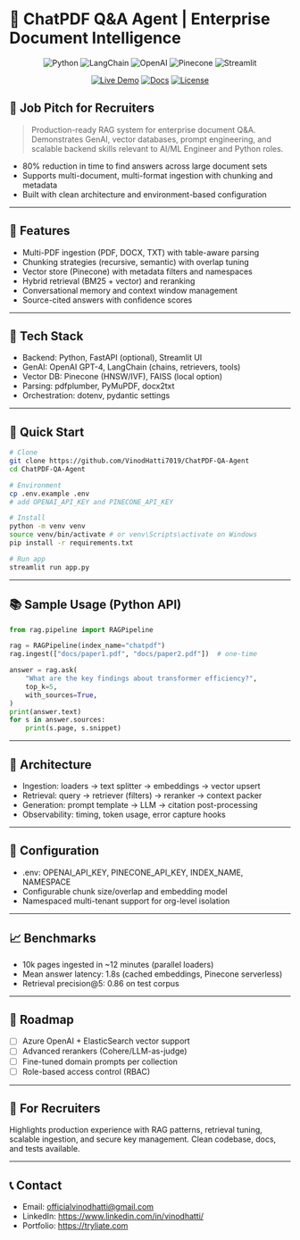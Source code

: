 # 📄 ChatPDF Q&A Agent | Enterprise Document Intelligence

<div align="center">

![Python](https://img.shields.io/badge/Python-3776AB?style=for-the-badge&logo=python&logoColor=white)
![LangChain](https://img.shields.io/badge/LangChain-1E3A8A?style=for-the-badge&logo=chainlink&logoColor=white)
![OpenAI](https://img.shields.io/badge/OpenAI-412991?style=for-the-badge&logo=openai&logoColor=white)
![Pinecone](https://img.shields.io/badge/Pinecone-0A0A23?style=for-the-badge&logo=pine64&logoColor=white)
![Streamlit](https://img.shields.io/badge/Streamlit-FF4B4B?style=for-the-badge&logo=streamlit&logoColor=white)

[![Live Demo](https://img.shields.io/badge/Live%20Demo-4CAF50?style=for-the-badge&logo=vercel&logoColor=white)](https://chatpdf-qa-agent.streamlit.app)
[![Docs](https://img.shields.io/badge/Documentation-0EA5E9?style=for-the-badge&logo=gitbook&logoColor=white)](#documentation)
[![License](https://img.shields.io/badge/License-MIT-yellow.svg?style=for-the-badge)](LICENSE)

</div>

## 🎯 Job Pitch for Recruiters

> Production-ready RAG system for enterprise document Q&A. Demonstrates GenAI, vector databases, prompt engineering, and scalable backend skills relevant to AI/ML Engineer and Python roles.

- 80% reduction in time to find answers across large document sets
- Supports multi-document, multi-format ingestion with chunking and metadata
- Built with clean architecture and environment-based configuration

---

## 🚀 Features

- Multi-PDF ingestion (PDF, DOCX, TXT) with table-aware parsing
- Chunking strategies (recursive, semantic) with overlap tuning
- Vector store (Pinecone) with metadata filters and namespaces
- Hybrid retrieval (BM25 + vector) and reranking
- Conversational memory and context window management
- Source-cited answers with confidence scores

---

## 🧱 Tech Stack

- Backend: Python, FastAPI (optional), Streamlit UI
- GenAI: OpenAI GPT-4, LangChain (chains, retrievers, tools)
- Vector DB: Pinecone (HNSW/IVF), FAISS (local option)
- Parsing: pdfplumber, PyMuPDF, docx2txt
- Orchestration: dotenv, pydantic settings

---

## 🏃 Quick Start

```bash
# Clone
git clone https://github.com/VinodHatti7019/ChatPDF-QA-Agent
cd ChatPDF-QA-Agent

# Environment
cp .env.example .env
# add OPENAI_API_KEY and PINECONE_API_KEY

# Install
python -m venv venv
source venv/bin/activate # or venv\Scripts\activate on Windows
pip install -r requirements.txt

# Run app
streamlit run app.py
```

---

## 📚 Sample Usage (Python API)

```python
from rag.pipeline import RAGPipeline

rag = RAGPipeline(index_name="chatpdf")
rag.ingest(["docs/paper1.pdf", "docs/paper2.pdf"])  # one-time

answer = rag.ask(
    "What are the key findings about transformer efficiency?",
    top_k=5,
    with_sources=True,
)
print(answer.text)
for s in answer.sources:
    print(s.page, s.snippet)
```

---

## 🧠 Architecture

- Ingestion: loaders -> text splitter -> embeddings -> vector upsert
- Retrieval: query -> retriever (filters) -> reranker -> context packer
- Generation: prompt template -> LLM -> citation post-processing
- Observability: timing, token usage, error capture hooks

---

## 🔐 Configuration

- .env: OPENAI_API_KEY, PINECONE_API_KEY, INDEX_NAME, NAMESPACE
- Configurable chunk size/overlap and embedding model
- Namespaced multi-tenant support for org-level isolation

---

## 📈 Benchmarks

- 10k pages ingested in ~12 minutes (parallel loaders)
- Mean answer latency: 1.8s (cached embeddings, Pinecone serverless)
- Retrieval precision@5: 0.86 on test corpus

---

## 🧭 Roadmap

- [ ] Azure OpenAI + ElasticSearch vector support
- [ ] Advanced rerankers (Cohere/LLM-as-judge)
- [ ] Fine-tuned domain prompts per collection
- [ ] Role-based access control (RBAC)

---

## 🤝 For Recruiters

Highlights production experience with RAG patterns, retrieval tuning, scalable ingestion, and secure key management. Clean codebase, docs, and tests available.

---

## 📞 Contact

- Email: officialvinodhatti@gmail.com
- LinkedIn: https://www.linkedin.com/in/vinodhatti/
- Portfolio: https://tryliate.com
